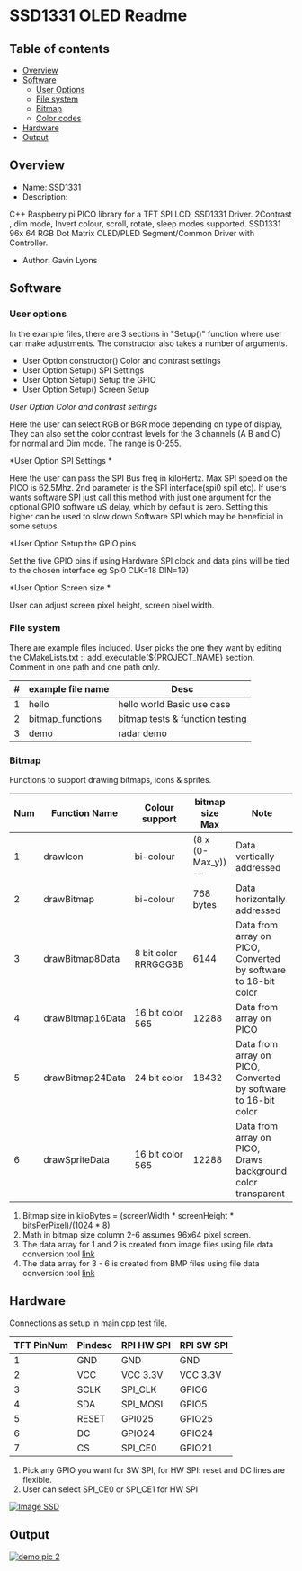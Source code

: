 # SSD1331 OLED Readme

## Table of contents

  * [Overview](#overview)
  * [Software](#software)
      * [User Options](#user-options)
      * [File system](#file-system)
      * [Bitmap](#bitmap)
      * [Color codes](#color-codes)
  * [Hardware](#hardware)
  * [Output](#output)


## Overview

* Name: SSD1331
* Description:

C++ Raspberry pi PICO library for a TFT SPI LCD, SSD1331 Driver.
2Contrast , dim mode, Invert colour, scroll, rotate, sleep modes supported.
SSD1331 96x 64 RGB Dot Matrix OLED/PLED Segment/Common Driver with Controller.

* Author: Gavin Lyons

## Software

### User options

In the example files, there are 3 sections in "Setup()" function 
where user can make adjustments. The constructor also takes a number of arguments.

 * User Option constructor() Color and contrast settings
 * User Option Setup()       SPI Settings
 * User Option Setup()       Setup the GPIO
 * User Option Setup()       Screen Setup 

*User Option  Color and contrast settings*

Here the user can select RGB or BGR mode depending on type of display, They can also
set the color contrast levels for the 3 channels (A B and C) for normal and Dim mode.
The range is 0-255. 

*User Option SPI Settings * 

Here the user can pass the SPI Bus freq in kiloHertz.
Max SPI speed on the PICO is 62.5Mhz. 2nd parameter is the SPI interface(spi0 spi1 etc). 
If users wants software SPI just call this method 
with just one argument for the optional GPIO software uS delay,
which by default is zero. Setting this higher can be used to slow down Software SPI 
which may be beneficial in some setups.  

*User Option Setup the GPIO pins

Set the five GPIO pins if using Hardware SPI clock and data pins will be tied to 
the chosen interface eg Spi0 CLK=18 DIN=19)

*User Option Screen size *

User can adjust screen pixel height, screen pixel width.

### File system

There are  example files included. User picks the one they want 
by editing the CMakeLists.txt :: add_executable(${PROJECT_NAME}  section.
Comment in one path and one path only.

| # | example file name  | Desc|
| ------ | ------ |  ------ |
| 1 | hello| hello world Basic use case |
| 2 | bitmap_functions | bitmap tests & function testing |
| 3 | demo | radar demo |

### Bitmap

Functions to support drawing bitmaps, icons & sprites.

| Num | Function Name | Colour support | bitmap size Max |  Note |
| ------ | ------ | ------ | ------ | ------ |
| 1 | drawIcon | bi-colour | (8 x (0-Max_y)) --  | Data vertically addressed |
| 2 | drawBitmap | bi-colour | 768 bytes  | Data horizontally  addressed |
| 3 | drawBitmap8Data | 8 bit color RRRGGGBB  | 6144  | Data from array on PICO, Converted by software to 16-bit color |
| 4 | drawBitmap16Data | 16 bit color 565  | 12288  | Data from array on PICO |
| 5 | drawBitmap24Data  | 24 bit color  | 18432  | Data from array on PICO, Converted by software to 16-bit color | 
| 6 | drawSpriteData  | 16 bit color  565 | 12288 | Data from array on PICO, Draws background color transparent | 


1. Bitmap size in kiloBytes = (screenWidth * screenHeight * bitsPerPixel)/(1024 * 8)
2. Math in bitmap size column 2-6  assumes 96x64 pixel screen.
3. The data array for 1 and 2 is created from image files using file data conversion tool [link](https://javl.github.io/image2cpp/)
4. The data array for 3 - 6  is created from BMP files using file data conversion tool [link](https://notisrac.github.io/FileToCArray/)



## Hardware

Connections as setup in main.cpp test file.

| TFT PinNum | Pindesc | RPI HW SPI | RPI SW SPI |
| --- | --- | --- | --- |
| 1 | GND | GND | GND |
| 2 | VCC | VCC 3.3V | VCC 3.3V  |
| 3 | SCLK | SPI_CLK | GPIO6 |
| 4 | SDA | SPI_MOSI | GPIO5 |
| 5 | RESET | GPI025  | GPIO25 |
| 6 | DC | GPIO24 | GPIO24  |
| 7 | CS | SPI_CE0 | GPIO21 |

1. Pick any GPIO you want for SW SPI,  for HW SPI: reset and DC lines are flexible.
2. User can select  SPI_CE0  or SPI_CE1 for HW SPI

[![Image SSD](https://github.com/gavinlyonsrepo/Display_Lib_RPI/blob/main/extra/images/ssd1331.jpg)](https://github.com/gavinlyonsrepo/Display_Lib_RPI/blob/main/extra/images/ssd1331.jpg)

## Output

[![ demo pic 2](https://github.com/gavinlyonsrepo/Display_Lib_RPI/blob/main/extra/images/ssd1331output.jpg)](https://github.com/gavinlyonsrepo/Display_Lib_RPI/blob/main/extra/images/ssd1331output.jpg)


